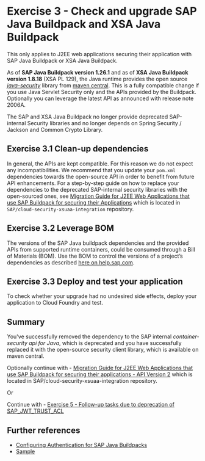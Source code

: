 # Exercise 3 - Check and upgrade SAP Java Buildpack and XSA Java Buildpack

This only applies to J2EE web applications securing their application with SAP Java Buildpack or XSA Java Buildpack.

As of **SAP Java Buildpack version 1.26.1** and as of **XSA Java Buildpack version 1.8.18** (XSA PL 129), the Java runtime provides the open source [*java-security*](https://github.com/SAP/cloud-security-xsuaa-integration/tree/master/java-security) library from [maven central](https://search.maven.org/search?q=g:com.sap.cloud.security). This is a fully compatible change if you use Java Servlet Security only and the APIs provided by the Buildpack. Optionally you can leverage the latest API as announced with release note 2006A.

The SAP and XSA Java Buildpack no longer provide deprecated SAP-internal Security libraries and no longer depends on Spring Security / Jackson and Common Crypto Library.

## Exercise 3.1 Clean-up dependencies
In general, the APIs are kept compatible. For this reason we do not expect any incompatibilities. We recommend that you update your `pom.xml` dependencies towards the open-source API in order to benefit from future API enhancements. For a step-by-step guide on how to replace your dependencies to the deprecated SAP-internal security libraries with the open-sourced ones, see [Migration Guide for J2EE Web Applications that use SAP Buildpack for securing their Applications](https://github.com/SAP/cloud-security-xsuaa-integration/blob/master/java-security/Migration_SAPJavaBuildpackProjects.md) which is located in ``SAP/cloud-security-xsuaa-integration`` repository.


## Exercise 3.2 Leverage BOM
The versions of the SAP Java buildpack dependencies and the provided APIs from supported runtime containers, could be consumed through a Bill of Materials (BOM). Use the BOM to control the versions of a project’s dependencies as described [here on help.sap.com](https://help.sap.com/viewer/65de2977205c403bbc107264b8eccf4b/Cloud/en-US/6c6936e8e4ea40c9a9a69f6783b1e978.html). 


## Exercise 3.3 Deploy and test your application

To check whether your upgrade had no undesired side effects, deploy your application to Cloud Foundry and test.


## Summary

You've successfully removed the dependency to the SAP internal *container-security api for Java*, which is deprecated and you have successfully replaced it with the open-source security client library, which is available on maven central.

Optionally continue with - [Migration Guide for J2EE Web Applications that use SAP Buildpack for securing their applications - API Version 2](https://github.com/SAP/cloud-security-xsuaa-integration/blob/master/java-security/Migration_SAPJavaBuildpackProjects_V2.md) which is located in SAP/cloud-security-xsuaa-integration repository.


Or

Continue with - [Exercise 5 - Follow-up tasks due to deprecation of SAP_JWT_TRUST_ACL](../ex5_sap_jwt_trust_acl/README.md)


## Further references
- [Configuring Authentication for SAP Java Buildpacks](https://help.sap.com/viewer/65de2977205c403bbc107264b8eccf4b/Cloud/en-US/ead7ee64f96f4c42bacbf0ae23d4135b.html)
- [Sample](https://github.com/SAP/cloud-security-xsuaa-integration/tree/master/samples/sap-java-buildpack-api-usage)
